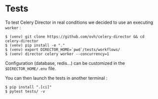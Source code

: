 Tests
=====

To test Celery Director in real conditions we decided to use an executing `worker` :

```
$ (venv) git clone https://github.com/ovh/celery-director && cd celery-director
$ (venv) pip install -e "."
$ (venv) export DIRECTOR_HOME=`pwd`/tests/workflows/
$ (venv) director celery worker --concurrency=1
```

Configuration (database, redis...) can be customized in the `$DIRECTOR_HOME/.env` file.

You can then launch the tests in another terminal :

```
$ pip install ".[ci]"
$ pytest tests/ -v
```
